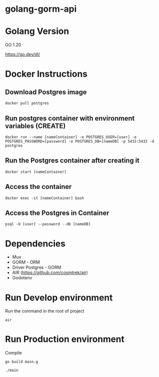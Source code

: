 # golang-gorm-api

# Golang Version
GO 1.20
 
https://go.dev/dl/

#  Docker Instructions
## Download Postgres image

```
docker pull postgres
```

## Run postgres container with environment variables (CREATE)

```
docker run --name [nameContainer] -e POSTGRES_USER=[user] -e POSTGRES_PASSWORD=[password] -e POSTGRES_DB=[nameDB] -p 5432:5432 -d postgres
```

## Run the Postgres container after creating it
```
docker start [nameContainer]
```

## Access the container

```
docker exec -it [nameContainer] bash
```

## Access the Postgres in Container

```
psql -U [user] --password --db [nameDB]
```

# Dependencies
* Mux
* GORM - ORM
* Driver Postgres - GORM
* AIR (https://github.com/cosmtrek/air)
* Godotenv

# Run Develop environment
Run the command in the root of project
```
air
```

# Run Production environment
Compile
```
go build main.g
```
```
./main
```